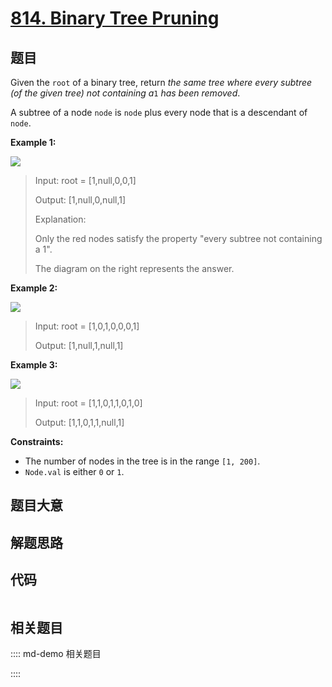 # [814. Binary Tree Pruning](https://leetcode.com/problems/binary-tree-pruning/)

## 题目

Given the `root` of a binary tree, return _the same tree where every subtree
(of the given tree) not containing a_`1` _has been removed_.

A subtree of a node `node` is `node` plus every node that is a descendant of
`node`.



**Example 1:**

![](https://s3-lc-upload.s3.amazonaws.com/uploads/2018/04/06/1028_2.png)

> Input: root = [1,null,0,0,1]
> 
> Output: [1,null,0,null,1]
> 
> Explanation: 
> 
> Only the red nodes satisfy the property "every subtree not containing a 1".
> 
> The diagram on the right represents the answer.

**Example 2:**

![](https://s3-lc-upload.s3.amazonaws.com/uploads/2018/04/06/1028_1.png)

> Input: root = [1,0,1,0,0,0,1]
> 
> Output: [1,null,1,null,1]

**Example 3:**

![](https://s3-lc-upload.s3.amazonaws.com/uploads/2018/04/05/1028.png)

> Input: root = [1,1,0,1,1,0,1,0]
> 
> Output: [1,1,0,1,1,null,1]

**Constraints:**

  * The number of nodes in the tree is in the range `[1, 200]`.
  * `Node.val` is either `0` or `1`.


## 题目大意

## 解题思路

## 代码

```javascript

```

## 相关题目

:::: md-demo 相关题目

::::

